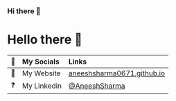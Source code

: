 ### Hi there 👋

<!--
**aneeshsharma0671/aneeshsharma0671** is a ✨ _special_ ✨ repository because its `README.md` (this file) appears on your GitHub profile.

Here are some ideas to get you started:

- 🔭 I’m currently working on ...
- 🌱 I’m currently learning ...
- 👯 I’m looking to collaborate on ...
- 🤔 I’m looking for help with ...
- 💬 Ask me about ...
- 📫 How to reach me: ...
- 😄 Pronouns: ...
- ⚡ Fun fact: ...
-->

# Hello there 👋


|💚 |My Socials|Links|
|:-------------:| :------------ |:-------------|
| 🚀| My Website      | [aneeshsharma0671.github.io](https://aneeshsharma0671.github.io/portfolio/) |
| ❓| My Linkedin      | [@AneeshSharma](https://www.linkedin.com/in/aneeshsharma0671/)      |
